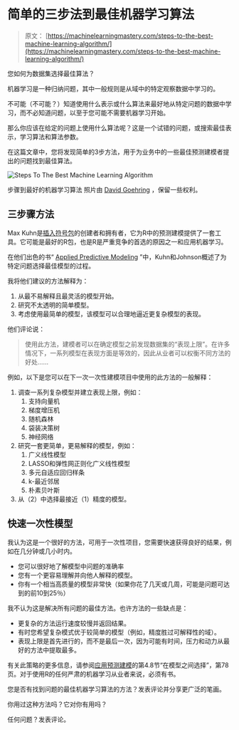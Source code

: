 # 简单的三步法到最佳机器学习算法

> 原文： [https://machinelearningmastery.com/steps-to-the-best-machine-learning-algorithm/](https://machinelearningmastery.com/steps-to-the-best-machine-learning-algorithm/)

您如何为数据集选择最佳算法？

机器学习是一种归纳问题，其中一般规则是从域中的特定观察数据中学习的。

不可能（不可能？）知道使用什么表示或什么算法来最好地从特定问题的数据中学习，而不必知道问题，以至于您可能不需要机器学习开始。

那么你应该在给定的问题上使用什么算法呢？这是一个试错的问题，或搜索最佳表示，学习算法和算法参数。

在这篇文章中，您将发现简单的3步方法，用于为业务中的一些最佳预测建模者提出的问题找到最佳算法。

![Steps To The Best Machine Learning Algorithm](img/48d69233780def15cad25719b5bb65bd.jpg)

步骤到最好的机器学习算法
照片由 [David Goehring](https://www.flickr.com/photos/carbonnyc/5186228351/) ，保留一些权利。

## 三步骤方法

Max Kuhn是[插入符号包](http://topepo.github.io/caret/index.html)的创建者和拥有者，它为R中的预测建模提供了一套工具。它可能是最好的R包，也是R是严重竞争的首选的原因之一和应用机器学习。

在他们出色的书“ [Applied Predictive Modeling](http://www.amazon.com/dp/1461468485?tag=inspiredalgor-20) ”中，Kuhn和Johnson概述了为特定问题选择最佳模型的过程。

我将他们建议的方法解释为：

1.  从最不易解释且最灵活的模型开始。
2.  研究不太透明的简单模型。
3.  考虑使用最简单的模型，该模型可以合理地逼近更复杂模型的表现。

他们评论说：

> 使用此方法，建模者可以在确定模型之前发现数据集的“表现上限”。在许多情况下，一系列模型在表现方面是等效的，因此从业者可以权衡不同方法的好处......

例如，以下是您可以在下一次一次性建模项目中使用的此方法的一般解释：

1.  调查一系列复杂模型并建立表现上限，例如：
    1.  支持向量机
    2.  梯度增压机
    3.  随机森林
    4.  袋装决策树
    5.  神经网络
2.  研究一套更简单，更易解释的模型，例如：
    1.  广义线性模型
    2.  LASSO和弹性网正则化广义线性模型
    3.  多元自适应回归样条
    4.  k-最近邻居
    5.  朴素贝叶斯
3.  从（2）中选择最接近（1）精度的模型。

## 快速一次性模型

我认为这是一个很好的方法，可用于一次性项目，您需要快速获得良好的结果，例如在几分钟或几小时内。

*   您可以很好地了解模型中问题的准确率
*   您有一个更容易理解并向他人解释的模型。
*   你有一个相当高质量的模型非常快（如果你花了几天或几周，可能是问题可达到的前10到25％）

我不认为这是解决所有问题的最佳方法。也许方法的一些缺点是：

*   更复杂的方法运行速度较慢并返回结果。
*   有时您希望复杂模式优于较简单的模型（例如，精度胜过可解释性的域）。
*   表现上限是首先进行的，而不是最后一次，因为可能有时间，压力和动力从最好的方法中提取最多。

有关此策略的更多信息，请参阅[应用预测建模](http://www.amazon.com/dp/1461468485?tag=inspiredalgor-20)的第4.8节“在模型之间选择”，第78页。对于使用R的任何严肃的机器学习从业者来说，必须有书。

您是否有找到问题的最佳机器学习算法的方法？发表评论并分享更广泛的笔画。

你用过这种方法吗？它对你有用吗？

任何问题？发表评论。